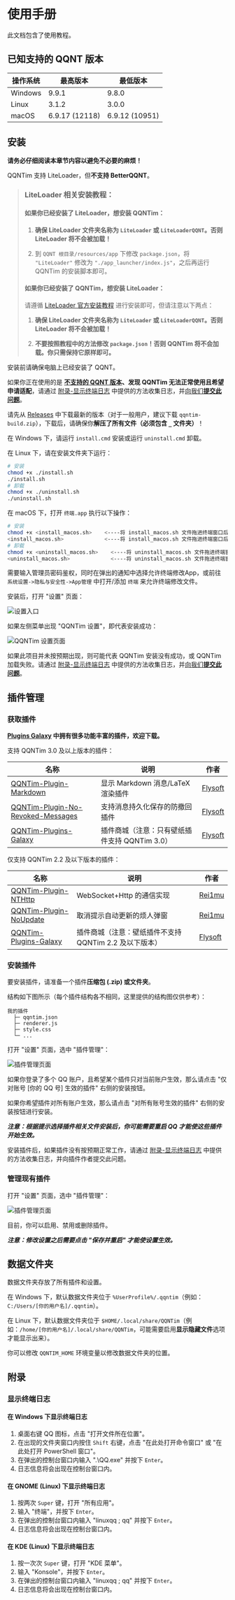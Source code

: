 # 使用手册

此文档包含了使用教程。

## 已知支持的 QQNT 版本

| 操作系统 | 最高版本 | 最低版本 |
| -------- | -------- | -------- |
| Windows  | 9.9.1    | 9.8.0    |
| Linux    | 3.1.2    | 3.0.0    |
| macOS    | 6.9.17 (12118)     | 6.9.12 (10951)     |

## 安装

**请务必仔细阅读本章节内容以避免不必要的麻烦！**

QQNTim 支持 LiteLoader，但**不支持 BetterQQNT**。

> ### LiteLoader 相关安装教程：
>
> #### 如果你已经安装了 LiteLoader，想安装 QQNTim：
>
> 1. **确保 LiteLoader 文件夹名称为 `LiteLoader` 或 `LiteLoaderQQNT`。否则 LiteLoader 将不会被加载！**
>
> 2. 到 `QQNT 根目录/resources/app` 下修改 `package.json`，将 `"LiteLoader"` 修改为 `"./app_launcher/index.js"`，之后再运行 QQNTim 的安装脚本即可。
>
> #### 如果你已经安装了 QQNTim，想安装 LiteLoader：
>
> 请遵循 [LiteLoader 官方安装教程](https://github.com/mo-jinran/LiteLoaderQQNT/blob/main/README.md#安装方法) 进行安装即可，但请注意以下两点：
>
> 1. **确保 LiteLoader 文件夹名称为 `LiteLoader` 或 `LiteLoaderQQNT`。否则 LiteLoader 将不会被加载！**
>
> 2. **不要按照教程中的方法修改 `package.json`！否则 QQNTim 将不会加载。你只需保持它原样即可。**

安装前请确保电脑上已经安装了 QQNT。

如果你正在使用的是 **[不支持的 QQNT 版本](#已知支持的-qqnt-版本)、发现 QQNTim 无法正常使用且希望申请适配**，请通过 [附录-显示终端日志](#显示终端日志) 中提供的方法收集日志，并[向我们**提交此问题**](https://github.com/Flysoft-Studio/QQNTim/issues)。

请先从 [Releases](https://github.com/Flysoft-Studio/QQNTim/releases) 中下载最新的版本（对于一般用户，建议下载 `qqntim-build.zip`），下载后，请确保你**解压了所有文件（必须包含 `_` 文件夹）**！

在 Windows 下，请运行 `install.cmd` 安装或运行 `uninstall.cmd` 卸载。

在 Linux 下，请在安装文件夹下运行：

```bash
# 安装
chmod +x ./install.sh
./install.sh
# 卸载
chmod +x ./uninstall.sh
./uninstall.sh
```
在 macOS 下，打开 `终端.app` 执行以下操作：

```zsh
# 安装
chmod +x <install_macos.sh>    <----将 install_macos.sh 文件拖进终端窗口后按回车运行
<install_macos.sh>             <----将 install_macos.sh 文件拖进终端窗口后按回车运行
# 卸载
chmod +x <uninstall_macos.sh>    <----将 uninstall_macos.sh 文件拖进终端窗口后按回车运行
<uninstall_macos.sh>             <----将 uninstall_macos.sh 文件拖进终端窗口后按回车运行
```
需要输入管理员密码鉴权，同时在弹出的通知中选择允许终端修改App，或前往 `系统设置->隐私与安全性->App管理` 中打开/添加 `终端` 来允许终端修改文件。

安装后，打开 "设置" 页面：

![设置入口](.github/settings-entry.png)

如果左侧菜单出现 "QQNTim 设置"，即代表安装成功：

![QQNTim 设置页面](.github/qqntim-settings-page.png)

如果此项目并未按预期出现，则可能代表 QQNTim 安装没有成功，或 QQNTim 加载失败。请通过 [附录-显示终端日志](#显示终端日志) 中提供的方法收集日志，并[向我们**提交此问题**](https://github.com/Flysoft-Studio/QQNTim/issues)。

## 插件管理

### 获取插件

**[Plugins Galaxy](https://github.com/FlysoftBeta/QQNTim-Plugins-Galaxy) 中拥有很多功能丰富的插件，欢迎下载。**

支持 QQNTim 3.0 及以上版本的插件：

| 名称                                                                                                     | 说明                                          | 作者                                         |
| -------------------------------------------------------------------------------------------------------- | --------------------------------------------- | -------------------------------------------- |
| [QQNTim-Plugin-Markdown](https://github.com/Flysoft-Studio/QQNTim-Plugin-Markdown)                       | 显示 Markdown 消息/LaTeX 渲染插件             | [Flysoft](https://github.com/Flysoft-Studio) |
| [QQNTim-Plugin-No-Revoked-Messages](https://github.com/Flysoft-Studio/QQNTim-Plugin-No-Revoked-Messages) | 支持消息持久化保存的防撤回插件                | [Flysoft](https://github.com/Flysoft-Studio) |
| [QQNTim-Plugins-Galaxy](https://github.com/FlysoftBeta/QQNTim-Plugins-Galaxy)                            | 插件商城（注意：只有壁纸插件支持 QQNTim 3.0） | [Flysoft](https://github.com/Flysoft-Studio) |

仅支持 QQNTim 2.2 及以下版本的插件：

| 名称                                                                          | 说明                                                   | 作者                                         |
| ----------------------------------------------------------------------------- | ------------------------------------------------------ | -------------------------------------------- |
| [QQNTim-Plugin-NTHttp](https://github.com/Rei1mu/QQNTim-Plugin-NTHttp)        | WebSocket+Http 的通信实现                              | [Rei1mu](https://github.com/Rei1mu)          |
| [QQNTim-Plugin-NoUpdate](https://github.com/Rei1mu/QQNTim-Plugin-NoUpdate)    | 取消提示自动更新的烦人弹窗                             | [Rei1mu](https://github.com/Rei1mu)          |
| [QQNTim-Plugins-Galaxy](https://github.com/FlysoftBeta/QQNTim-Plugins-Galaxy) | 插件商城（注意：壁纸插件不支持 QQNTim 2.2 及以下版本） | [Flysoft](https://github.com/Flysoft-Studio) |

### 安装插件

要安装插件，请准备一个插件**压缩包 (.zip) 或文件夹**。

结构如下图所示（每个插件结构各不相同，这里提供的结构图仅供参考）：

```
我的插件
  ├─ qqntim.json
  ├─ renderer.js
  ├─ style.css
  └─ ...
```

打开 "设置" 页面，选中 "插件管理"：

![插件管理页面](.github/qqntim-plugin-management-page.png)

如果你登录了多个 QQ 账户，且希望某个插件只对当前账户生效，那么请点击 "仅对账号 [你的 QQ 号] 生效的插件" 右侧的安装按钮。

如果你希望插件对所有账户生效，那么请点击 "对所有账号生效的插件" 右侧的安装按钮进行安装。

**_注意：根据提示选择插件相关文件安装后，你可能需要重启 QQ 才能使这些插件开始生效。_**

安装插件后，如果插件没有按预期正常工作，请通过 [附录-显示终端日志](#显示终端日志) 中提供的方法收集日志，并向插件作者提交此问题。

### 管理现有插件

打开 "设置" 页面，选中 "插件管理"：

![插件管理页面](.github/qqntim-plugin-management-page.png)

目前，你可以启用、禁用或删除插件。

**_注意：修改设置之后需要点击 "保存并重启" 才能使设置生效。_**

## 数据文件夹

数据文件夹存放了所有插件和设置。

在 Windows 下，默认数据文件夹位于 `%UserProfile%/.qqntim`（例如：`C:/Users/[你的用户名]/.qqntim`）。

在 Linux 下，默认数据文件夹位于 `$HOME/.local/share/QQNTim`（例如：`/home/[你的用户名]/.local/share/QQNTim`，可能需要启用**显示隐藏文件**选项才能显示出来）。

你可以修改 `QQNTIM_HOME` 环境变量以修改数据文件夹的位置。

## 附录

### 显示终端日志

#### 在 Windows 下显示终端日志

1. 桌面右键 QQ 图标，点击 "打开文件所在位置"。
2. 在出现的文件夹窗口内按住 `Shift` 右键，点击 "在此处打开命令窗口" 或 "在此处打开 PowerShell 窗口"。
3. 在弹出的控制台窗口内输入 ".\QQ.exe" 并按下 `Enter`。
4. 日志信息将会出现在控制台窗口内。

#### 在 GNOME (Linux) 下显示终端日志

1. 按两次 `Super` 键，打开 "所有应用"。
2. 输入 "终端"，并按下 `Enter`。
3. 在弹出的控制台窗口内输入 "linuxqq ; qq" 并按下 `Enter`。
4. 日志信息将会出现在控制台窗口内。

#### 在 KDE (Linux) 下显示终端日志

1. 按一次次 `Super` 键，打开 "KDE 菜单"。
2. 输入 "Konsole"，并按下 `Enter`。
3. 在弹出的控制台窗口内输入 "linuxqq ; qq" 并按下 `Enter`。
4. 日志信息将会出现在控制台窗口内。
